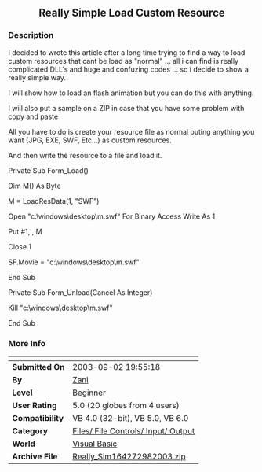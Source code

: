﻿<div align="center">

## Really Simple Load Custom Resource


</div>

### Description

I decided to wrote this article after a long time trying to find a way to load custom resources that cant be load as "normal" ... all i can find is really complicated DLL's and huge and confuzing codes ... so i decide to show a really simple way.

I will show how to load an flash animation but you can do this with anything.

I will also put a sample on a ZIP in case that you have some problem with copy and paste

All you have to do is create your resource file as normal puting anything you want (JPG, EXE, SWF, Etc...) as custom resources.

And then write the resource to a file and load it.

Private Sub Form_Load()

Dim M() As Byte

M = LoadResData(1, "SWF")

Open "c:\windows\desktop\m.swf" For Binary Access Write As 1

Put #1, , M

Close 1

SF.Movie = "c:\windows\desktop\m.swf"

End Sub

Private Sub Form_Unload(Cancel As Integer)

Kill "c:\windows\desktop\m.swf"

End Sub
 
### More Info
 


<span>             |<span>
---                |---
**Submitted On**   |2003-09-02 19:55:18
**By**             |[Zani](https://github.com/Planet-Source-Code/PSCIndex/blob/master/ByAuthor/zani.md)
**Level**          |Beginner
**User Rating**    |5.0 (20 globes from 4 users)
**Compatibility**  |VB 4\.0 \(32\-bit\), VB 5\.0, VB 6\.0
**Category**       |[Files/ File Controls/ Input/ Output](https://github.com/Planet-Source-Code/PSCIndex/blob/master/ByCategory/files-file-controls-input-output__1-3.md)
**World**          |[Visual Basic](https://github.com/Planet-Source-Code/PSCIndex/blob/master/ByWorld/visual-basic.md)
**Archive File**   |[Really\_Sim164272982003\.zip](https://github.com/Planet-Source-Code/zani-really-simple-load-custom-resource__1-48342/archive/master.zip)








